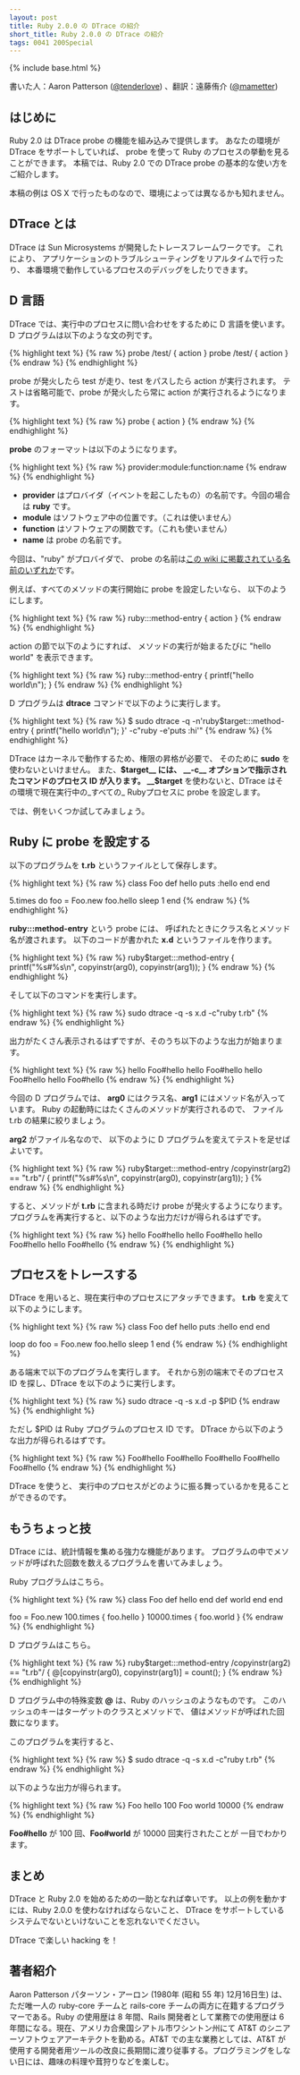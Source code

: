 ```yaml
---
layout: post
title: Ruby 2.0.0 の DTrace の紹介
short_title: Ruby 2.0.0 の DTrace の紹介
tags: 0041 200Special
---
```

{% include base.html %}


書いた人：Aaron Patterson ([@tenderlove](https://twitter.com/tenderlove)) 、翻訳：遠藤侑介 ([@mametter](https://twitter.com/mametter))

## はじめに

Ruby 2.0 は DTrace probe の機能を組み込みで提供します。
あなたの環境が DTrace をサポートしていれば、
probe を使って Ruby のプロセスの挙動を見ることができます。
本稿では、Ruby 2.0 での DTrace probe の基本的な使い方をご紹介します。

本稿の例は OS X で行ったものなので、環境によっては異なるかも知れません。

## DTrace とは

DTrace は Sun Microsystems が開発したトレースフレームワークです。
これにより、
アプリケーションのトラブルシューティングをリアルタイムで行ったり、
本番環境で動作しているプロセスのデバッグをしたりできます。

## D 言語

DTrace では、実行中のプロセスに問い合わせをするために D 言語を使います。
D プログラムは以下のような文の列です。

{% highlight text %}
{% raw %}
probe /test/ { action }
probe /test/ { action }
{% endraw %}
{% endhighlight %}


probe が発火したら test が走り、test をパスしたら action が実行されます。
テストは省略可能で、probe が発火したら常に action が実行されるようになります。

{% highlight text %}
{% raw %}
probe { action }
{% endraw %}
{% endhighlight %}


__probe__ のフォーマットは以下のようになります。

{% highlight text %}
{% raw %}
provider:module:function:name
{% endraw %}
{% endhighlight %}


* __provider__ はプロバイダ（イベントを起こしたもの）の名前です。今回の場合は __ruby__ です。
* __module__ はソフトウェア中の位置です。（これは使いません）
* __function__ はソフトウェアの関数です。（これも使いません）
* __name__ は probe の名前です。


今回は、"ruby" がプロバイダで、
probe の名前は[この wiki に掲載されている名前のいずれか](https://bugs.ruby-lang.org/projects/ruby/wiki/DTraceProbes)です。

例えば、すべてのメソッドの実行開始に probe を設定したいなら、
以下のようにします。

{% highlight text %}
{% raw %}
ruby:::method-entry { action }
{% endraw %}
{% endhighlight %}


action の節で以下のようにすれば、
メソッドの実行が始まるたびに "hello world" を表示できます。

{% highlight text %}
{% raw %}
ruby:::method-entry { printf("hello world\n"); }
{% endraw %}
{% endhighlight %}


D プログラムは __dtrace__ コマンドで以下のように実行します。

{% highlight text %}
{% raw %}
$ sudo dtrace -q -n'ruby$target:::method-entry { printf("hello world\n"); }' -c"ruby -e'puts :hi'"
{% endraw %}
{% endhighlight %}


DTrace はカーネルで動作するため、権限の昇格が必要で、
そのために __sudo__ を使わないといけません。
また、__$target__ には、
__-c__ オプションで指示されたコマンドのプロセス ID が入ります。
__$target__ を使わないと、DTrace はその環境で現在実行中の_すべての_ Rubyプロセスに probe を設定します。

では、例をいくつか試してみましょう。

## Ruby に probe を設定する

以下のプログラムを __t.rb__ というファイルとして保存します。

{% highlight text %}
{% raw %}
class Foo
  def hello
    puts :hello
  end
end

5.times do
  foo = Foo.new
  foo.hello
  sleep 1
end
{% endraw %}
{% endhighlight %}


__ruby:::method-entry__ という probe には、
呼ばれたときにクラス名とメソッド名が渡されます。
以下のコードが書かれた __x.d__ というファイルを作ります。

{% highlight text %}
{% raw %}
ruby$target:::method-entry
{
  printf("%s#%s\n", copyinstr(arg0), copyinstr(arg1));
}
{% endraw %}
{% endhighlight %}


そして以下のコマンドを実行します。

{% highlight text %}
{% raw %}
sudo dtrace -q -s x.d -c"ruby t.rb"
{% endraw %}
{% endhighlight %}


出力がたくさん表示されるはずですが、そのうち以下のような出力が始まります。

{% highlight text %}
{% raw %}
hello
Foo#hello
hello
Foo#hello
hello
Foo#hello
hello
Foo#hello
{% endraw %}
{% endhighlight %}


今回の D プログラムでは、
__arg0__ にはクラス名、__arg1__ にはメソッド名が入っています。
Ruby の起動時にはたくさんのメソッドが実行されるので、
ファイル t.rb の結果に絞りましょう。

__arg2__ がファイル名なので、
以下のように D プログラムを変えてテストを足せばよいです。

{% highlight text %}
{% raw %}
ruby$target:::method-entry
/copyinstr(arg2) == "t.rb"/
{
  printf("%s#%s\n", copyinstr(arg0), copyinstr(arg1));
}
{% endraw %}
{% endhighlight %}


すると、メソッドが __t.rb__ に含まれる時だけ probe が発火するようになります。
プログラムを再実行すると、以下のような出力だけが得られるはずです。

{% highlight text %}
{% raw %}
hello
Foo#hello
hello
Foo#hello
hello
Foo#hello
hello
Foo#hello
{% endraw %}
{% endhighlight %}


## プロセスをトレースする

DTrace を用いると、現在実行中のプロセスにアタッチできます。
__t.rb__ を変えて以下のようにします。

{% highlight text %}
{% raw %}
class Foo
  def hello
    puts :hello
  end
end

loop do
  foo = Foo.new
  foo.hello
  sleep 1
end
{% endraw %}
{% endhighlight %}


ある端末で以下のプログラムを実行します。
それから別の端末でそのプロセス ID を探し、DTrace を以下のように実行します。

{% highlight text %}
{% raw %}
sudo dtrace -q -s x.d -p $PID
{% endraw %}
{% endhighlight %}


ただし $PID は Ruby プログラムのプロセス ID です。
DTrace から以下のような出力が得られるはずです。

{% highlight text %}
{% raw %}
Foo#hello
Foo#hello
Foo#hello
Foo#hello
Foo#hello
{% endraw %}
{% endhighlight %}


DTrace を使うと、
実行中のプロセスがどのように振る舞っているかを見ることができるのです。

## もうちょっと技

DTrace には、統計情報を集める強力な機能があります。
プログラムの中でメソッドが呼ばれた回数を数えるプログラムを書いてみましょう。

Ruby プログラムはこちら。

{% highlight text %}
{% raw %}
class Foo
  def hello
  end
  def world
  end
end

foo = Foo.new
100.times   { foo.hello }
10000.times { foo.world }
{% endraw %}
{% endhighlight %}


D プログラムはこちら。

{% highlight text %}
{% raw %}
ruby$target:::method-entry
/copyinstr(arg2) == "t.rb"/
{
  @[copyinstr(arg0), copyinstr(arg1)] = count();
}
{% endraw %}
{% endhighlight %}


D プログラム中の特殊変数 __@__ は、Ruby のハッシュのようなものです。
このハッシュのキーはターゲットのクラスとメソッドで、
値はメソッドが呼ばれた回数になります。

このプログラムを実行すると、

{% highlight text %}
{% raw %}
$ sudo dtrace -q -s x.d -c"ruby t.rb"
{% endraw %}
{% endhighlight %}


以下のような出力が得られます。

{% highlight text %}
{% raw %}
  Foo          hello          100
  Foo          world        10000
{% endraw %}
{% endhighlight %}


__Foo#hello__ が 100 回、__Foo#world__ が 10000 回実行されたことが
一目でわかります。

## まとめ

DTrace と Ruby 2.0 を始めるための一助となれば幸いです。
以上の例を動かすには、Ruby 2.0.0 を使わなければならないこと、
DTrace をサポートしているシステムでないといけないことを忘れないでください。

DTrace で楽しい hacking を！

## 著者紹介

Aaron Patterson パターソン・アーロン (1980年 (昭和 55 年) 12月16日生) は、
ただ唯一人の ruby-core チームと rails-core チームの両方に在籍するプログラマーである。Ruby の使用歴は 8 年間、Rails 開発者として業務での使用歴は 6 年間になる。現在、アメリカ合衆国シアトル市ワシントン州にて AT&amp;T のシニアーソフトウェアアーキテクトを勤める。AT&amp;T での主な業務としては、AT&amp;T が使用する開発者用ツールの改良に長期間に渡り従事する。プログラミングをしない日には、趣味の料理や茸狩りなどを楽しむ。


